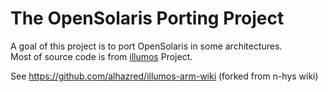 # The OpenSolaris Porting Project

A goal of this project is to port OpenSolaris in some architectures.  
Most of source code is from [illumos](https://illumos.org) Project.

See https://github.com/alhazred/illumos-arm-wiki (forked from n-hys wiki)

